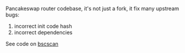 Pancakeswap router codebase, it's not just a fork, it fix many upstream bugs:

1. incorrect init code hash
2. incorrect dependencies

See code on [bscscan](https://bscscan.com/address/0x10ed43c718714eb63d5aa57b78b54704e256024e#code)
